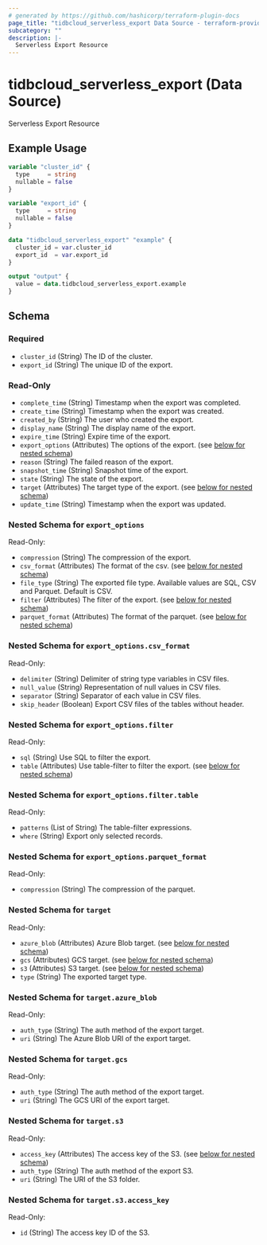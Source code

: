 ```yaml
---
# generated by https://github.com/hashicorp/terraform-plugin-docs
page_title: "tidbcloud_serverless_export Data Source - terraform-provider-tidbcloud"
subcategory: ""
description: |-
  Serverless Export Resource
---
```


# tidbcloud_serverless_export (Data Source)

Serverless Export Resource

## Example Usage

```terraform
variable "cluster_id" {
  type     = string
  nullable = false
}

variable "export_id" {
  type     = string
  nullable = false
}

data "tidbcloud_serverless_export" "example" {
  cluster_id = var.cluster_id
  export_id  = var.export_id
}

output "output" {
  value = data.tidbcloud_serverless_export.example
}
```

<!-- schema generated by tfplugindocs -->
## Schema

### Required

- `cluster_id` (String) The ID of the cluster.
- `export_id` (String) The unique ID of the export.

### Read-Only

- `complete_time` (String) Timestamp when the export was completed.
- `create_time` (String) Timestamp when the export was created.
- `created_by` (String) The user who created the export.
- `display_name` (String) The display name of the export.
- `expire_time` (String) Expire time of the export.
- `export_options` (Attributes) The options of the export. (see [below for nested schema](#nestedatt--export_options))
- `reason` (String) The failed reason of the export.
- `snapshot_time` (String) Snapshot time of the export.
- `state` (String) The state of the export.
- `target` (Attributes) The target type of the export. (see [below for nested schema](#nestedatt--target))
- `update_time` (String) Timestamp when the export was updated.

<a id="nestedatt--export_options"></a>
### Nested Schema for `export_options`

Read-Only:

- `compression` (String) The compression of the export.
- `csv_format` (Attributes) The format of the csv. (see [below for nested schema](#nestedatt--export_options--csv_format))
- `file_type` (String) The exported file type. Available values are SQL, CSV and Parquet. Default is CSV.
- `filter` (Attributes) The filter of the export. (see [below for nested schema](#nestedatt--export_options--filter))
- `parquet_format` (Attributes) The format of the parquet. (see [below for nested schema](#nestedatt--export_options--parquet_format))

<a id="nestedatt--export_options--csv_format"></a>
### Nested Schema for `export_options.csv_format`

Read-Only:

- `delimiter` (String) Delimiter of string type variables in CSV files.
- `null_value` (String) Representation of null values in CSV files.
- `separator` (String) Separator of each value in CSV files.
- `skip_header` (Boolean) Export CSV files of the tables without header.


<a id="nestedatt--export_options--filter"></a>
### Nested Schema for `export_options.filter`

Read-Only:

- `sql` (String) Use SQL to filter the export.
- `table` (Attributes) Use table-filter to filter the export. (see [below for nested schema](#nestedatt--export_options--filter--table))

<a id="nestedatt--export_options--filter--table"></a>
### Nested Schema for `export_options.filter.table`

Read-Only:

- `patterns` (List of String) The table-filter expressions.
- `where` (String) Export only selected records.



<a id="nestedatt--export_options--parquet_format"></a>
### Nested Schema for `export_options.parquet_format`

Read-Only:

- `compression` (String) The compression of the parquet.



<a id="nestedatt--target"></a>
### Nested Schema for `target`

Read-Only:

- `azure_blob` (Attributes) Azure Blob target. (see [below for nested schema](#nestedatt--target--azure_blob))
- `gcs` (Attributes) GCS target. (see [below for nested schema](#nestedatt--target--gcs))
- `s3` (Attributes) S3 target. (see [below for nested schema](#nestedatt--target--s3))
- `type` (String) The exported target type.

<a id="nestedatt--target--azure_blob"></a>
### Nested Schema for `target.azure_blob`

Read-Only:

- `auth_type` (String) The auth method of the export target.
- `uri` (String) The Azure Blob URI of the export target.


<a id="nestedatt--target--gcs"></a>
### Nested Schema for `target.gcs`

Read-Only:

- `auth_type` (String) The auth method of the export target.
- `uri` (String) The GCS URI of the export target.


<a id="nestedatt--target--s3"></a>
### Nested Schema for `target.s3`

Read-Only:

- `access_key` (Attributes) The access key of the S3. (see [below for nested schema](#nestedatt--target--s3--access_key))
- `auth_type` (String) The auth method of the export S3.
- `uri` (String) The URI of the S3 folder.

<a id="nestedatt--target--s3--access_key"></a>
### Nested Schema for `target.s3.access_key`

Read-Only:

- `id` (String) The access key ID of the S3.
